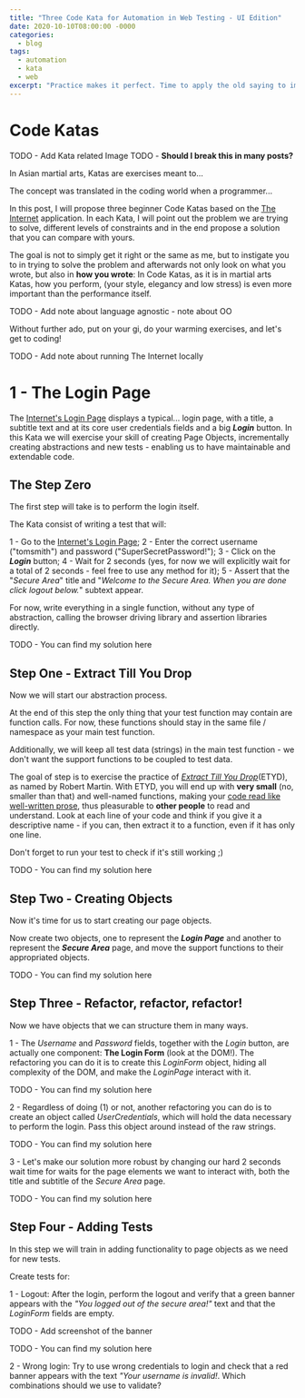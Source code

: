 ```yaml
---
title: "Three Code Kata for Automation in Web Testing - UI Edition"
date: 2020-10-10T08:00:00 -0000
categories:
  - blog
tags:
  - automation
  - kata
  - web
excerpt: "Practice makes it perfect. Time to apply the old saying to improve our skills in automation for testing website interfaces."
---
```


# Code Katas

TODO - Add Kata related Image
TODO - **Should I break this in many posts?**

In Asian martial arts, Katas are exercises meant to...

The concept was translated in the coding world when a programmer...

In this post, I will propose three beginner Code Katas based on the [The Internet](https://the-internet.herokuapp.com/) application. In each Kata, I will point out the problem we are trying to solve, different levels of constraints and in the end propose a solution that you can compare with yours. 

The goal is not to simply get it right or the same as me, but to instigate you to in trying to solve the problem and afterwards not only look on what you wrote, but also in **how you wrote**: In Code Katas, as it is in martial arts Katas, how you perform, (your style, elegancy and low stress) is even more important than the performance itself.

TODO - Add note about language agnostic - note about OO

Without further ado, put on your gi, do your warming exercises, and let's get to coding!

TODO - Add note about running The Internet locally

# 1 - The Login Page

The [Internet's Login Page](https://the-internet.herokuapp.com/login) displays a typical... login page, with a title, a subtitle text and at its core user credentials fields and a big **_Login_** button. In this Kata we will exercise your skill of creating Page Objects, incrementally creating abstractions and new tests - enabling us to have maintainable and extendable code.

## The Step Zero

The first step will take is to perform the login itself.

The Kata consist of writing a test that will:

1 - Go to the [Internet's Login Page](https://the-internet.herokuapp.com/login);
2 - Enter the correct username ("tomsmith") and password ("SuperSecretPassword!");
3 - Click on the **_Login_** button;
4 - Wait for 2 seconds (yes, for now we will explicitly wait for a total of 2 seconds - feel free to use any method for it);
5 - Assert that the "_Secure Area_" title and "_Welcome to the Secure Area. When you are done click logout below._" subtext appear.

For now, write everything in a single function, without any type of abstraction, calling the browser driving library and assertion libraries directly.

TODO - You can find my solution here

## Step One - Extract Till You Drop

Now we will start our abstraction process.

At the end of this step the only thing that your test function may contain are function calls.
For now, these functions should stay in the same file / namespace as your main test function.

Additionally, we will keep all test data (strings) in the main test function - we don't want
the support functions to be coupled to test data.

The goal of step is to exercise the practice of [_Extract Till You Drop_](https://sites.google.com/site/unclebobconsultingllc/one-thing-extract-till-you-drop)(ETYD), as named by Robert Martin. With ETYD, you will end up with **very small** (no, smaller than that) and well-named functions, making your [code read like well-written prose](https://www.goodreads.com/quotes/7029841-clean-code-is-simple-and-direct-clean-code-reads-like), thus pleasurable to **other people** to read and understand. Look at each line of your code and think if you give it a descriptive name - if you can, then extract it to a function, even if it has only one line.

Don't forget to run your test to check if it's still working ;)

TODO - You can find my solution here

## Step Two - Creating Objects

Now it's time for us to start creating our page objects.

Now create two objects, one to represent the **_Login Page_** and another to represent the **_Secure Area_** page, and move the support functions to their appropriated objects.

TODO - You can find my solution here

## Step Three - Refactor, refactor, refactor!

Now we have objects that we can structure them in many ways.

1 - The _Username_ and _Password_ fields, together with the _Login_ button, are actually one component: **The Login Form** (look at the DOM!). The refactoring you can do it is to create this _LoginForm_ object, hiding all complexity of the DOM, and make the _LoginPage_ interact with it.

TODO - You can find my solution here

2 - Regardless of doing (1) or not, another refactoring you can do is to create an object called _UserCredentials_, which will hold the data necessary to perform the login. Pass this object around instead of the raw strings.

TODO - You can find my solution here

3 - Let's make our solution more robust by changing our hard 2 seconds wait time for waits for the page elements we want to interact with, both the title and subtitle of the _Secure Area_ page.

TODO - You can find my solution here


## Step Four - Adding Tests

In this step we will train in adding functionality to page objects as we need for new tests.

Create tests for:

1 - Logout: After the login, perform the logout and verify that a green banner appears with the _"You logged out of the secure area!"_ text and that the _LoginForm_ fields are empty.

TODO - Add screenshot of the banner

TODO - You can find my solution here

2 - Wrong login: Try to use wrong credentials to login and check that a red banner appears with the text _"Your username is invalid!_. Which combinations should we use to validate?


